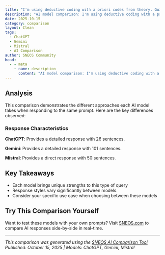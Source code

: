 ```yaml
---
title: "I'm using deductive coding with a priori codes from theory. Guide me: 1) Develop initial codebook based on theoretical framework"
description: "AI model comparison: I'm using deductive coding with a priori codes from theory. Guide me: 1) Develop initial codebook ba..."
date: 2025-10-15
category: comparison
layout: Clean
tags:
  - ChatGPT
  - Gemini
  - Mistral
  - AI Comparison
author: SNEOS Community
head:
  - - meta
    - name: description
      content: "AI model comparison: I'm using deductive coding with a priori codes from theory. Guide me: 1) Develop initial codebook based on theoretical f..."
---
```


<ChatComparison
  title="I'm using deductive coding with a priori codes from theory. Guide me: 1) Develop initial codebook based on theoretical framework"
  prompt="I'm using deductive coding with a priori codes from theory. Guide me: 1) Develop initial codebook based on theoretical framework"
  :responses='{"ChatGPT": "Creating an initial codebook based on a theoretical framework is a key step in the deductive coding process. Here\u2019s a structured approach to help you develop your codebook:\n\n### Step 1: Understand the Theoretical Framework\nTake some time to thoroughly understand the theoretical framework you are basing your research on. Identify key concepts, factors, or themes that are central to the theory. \n\n### Step 2: Identify Key Concepts\nFrom the theoretical framework, identify the key concepts or themes that will guide your coding. These may include:\n\n1. **Key Variables/Factors**: Essential components of the theory.\n2. **Relationships**: Interactions or relationships between the variables.\n3. **Outcomes**: Expected results or effects as per the framework.\n\n### Step 3: Create a Preliminary List of A Priori Codes\nFor each key concept, develop a list of a priori codes. Each code should represent a specific idea from the theoretical framework. \n\n#### Example Structure:\n- **Code Name**: A short, catchy name for the code.\n- **Definition**: A brief description of what the code represents.\n- **Inclusion Criteria**: Specific indicators or phrases in the data that would warrant the application of this code.\n- **Exclusion Criteria**: Situations or data points that do not fit this code.\n\n### Sample Codebook Structure\n\n| **Code Name**       | **Definition**                   | **Inclusion Criteria**                          | **Exclusion Criteria**                     |\n|---------------------|----------------------------------|------------------------------------------------|--------------------------------------------|\n| Code 1: Engagement   | Engagement with the material     | Mentions of active participation               | References to passive reading/listening    |\n| Code 2: Motivation   | Factors that drive behavior     | Expressions of intrinsic/extrinsic motivation | Neutral comments, unrelated to motivation   |\n| Code 3: Learning Outcomes| Results of the learning process| Observations of knowledge gain or skill improvement| Non-educational results                    |\n| Code 4: Social Interaction| Collaboration and teamwork  | References to group work, discussions       | Isolated learning experiences               |\n\n### Step 4: Refine the Codes\nAfter developing the initial codes based on the theoretical framework:\n- Review and refine the codes to ensure clarity and specificity.\n- Consider piloting the codebook by analyzing a small subset of data to determine if the codes are applicable and if adjustments are needed.\n\n### Step 5: Finalize the Codebook\nBased on the pilot analysis:\n- Make necessary adjustments.\n- Consider adding new codes that emerge from the pilot if they can be tied back to the theoretical framework.\n\n### Step 6: Document the Codebook\nEnsure your codebook is well-documented and accessible. This can include:\n- An introduction explaining the purpose of the codebook.\n- A detailed description of each code, including examples from your data.\n- Guidance on how to apply the codes consistently.\n\n### Conclusion\nCreating a codebook based on a theoretical framework involves understanding the theory, identifying relevant concepts, and systematically creating a list of codes with clear definitions and criteria for application. By following these steps, you will be well-equipped to proceed with your deductive coding process.", "Gemini": "Developing an initial codebook based on a theoretical framework for deductive coding is a foundational step in ensuring your analysis is rigorously tied to your theory. This process helps you systematically apply your theoretical lens to your data.\n\nHere\u2019s a comprehensive guide to developing your initial codebook:\n\n---\n\n## Guide: Developing an Initial Codebook Based on a Theoretical Framework\n\n**Purpose:** To create a structured list of codes, definitions, and guidelines derived directly from your chosen theory, which will be used to identify and categorize relevant data segments. This ensures your analysis directly tests or explores the theoretical constructs.\n\n**Key Principle:** Every code in your initial codebook should have a clear, direct, and explicit link back to your theoretical framework.\n\n---\n\n### Phase 1: Deep Dive into Your Theoretical Framework\n\nBefore you even start listing codes, you need to thoroughly understand your theory.\n\n1.  **Read and Reread Core Texts:** Go back to the original authors or foundational works of your theory. Don\u0027t rely on secondary interpretations alone.\n2.  **Identify Core Concepts/Constructs:** What are the central building blocks of this theory? These are often the main \u0022variables,\u0022 ideas, or elements the theory describes.\n    *   *Example (Self-Determination Theory):* Autonomy, Competence, Relatedness, Intrinsic Motivation, Extrinsic Motivation.\n    *   *Example (Social Learning Theory):* Observational Learning, Self-Efficacy, Reciprocal Determinism, Reinforcement.\n3.  **Understand Relationships and Propositions:** How do these concepts interact? What claims does the theory make about their relationships?\n    *   *Example (SDT):* Satisfaction of Autonomy, Competence, and Relatedness needs leads to greater intrinsic motivation.\n4.  **Note Key Definitions and Indicators:** Pay close attention to how the theory defines each concept. Does it suggest ways these concepts manifest or can be observed?\n5.  **Diagram or Map the Theory:** Visually representing the theory (e.g., a concept map, flowchart) can help solidify your understanding and identify potential codes and their hierarchical relationships.\n\n---\n\n### Phase 2: Generating and Defining Your A Priori Codes\n\nOnce you have a deep understanding of your theory, you can start building your codebook.\n\n#### Step 1: Identify Your Primary (Parent) Codes\n\n*   **Source:** Your primary codes will typically be the **core concepts or constructs** directly from your theoretical framework.\n*   **Action:** List each major concept as a potential code.\n*   **Example (Using Social Learning Theory):**\n    *   Observational Learning\n    *   Self-Efficacy\n    *   Reciprocal Determinism\n    *   Reinforcement\n\n#### Step 2: Develop Conceptual Definitions for Each Primary Code\n\n*   **Source:** Directly from the theory\u0027s definition of the concept.\n*   **Action:** For each primary code, write a clear, concise definition based on how the theory describes it.\n*   **Importance:** This is *what* the code fundamentally means, regardless of the data.\n*   **Example (Self-Efficacy - Conceptual Definition):** \u0022A person\u0027s belief in their capability to organize and execute the courses of action required to attain designated types of performances.\u0022 (Bandura)\n\n#### Step 3: Develop Operational Definitions (Inclusion Criteria)\n\n*   **Source:** Your interpretation of how the theoretical concept might manifest *in your data*. This bridges theory to observation.\n*   **Action:** Describe what specific types of statements, phrases, actions, or sentiments in your data would *indicate* the presence of this code. Think about concrete examples.\n*   **Importance:** This helps you (and others, if coding collaboratively) consistently identify the code in the raw text.\n*   **Example (Self-Efficacy - Operational Definition):** \u0022Statements expressing confidence, perceived capability, or belief in one\u0027s ability to successfully perform a task or overcome a challenge. May involve future-oriented statements of \u0027I can do X\u0027 or past reflections of \u0027I was able to do Y\u0027.\u0022\n\n#### Step 4: Develop Exclusion Criteria (What the Code ISN\u0027T)\n\n*   **Source:** Your understanding of the code\u0027s boundaries, often by contrasting it with similar or related concepts (or other codes in your framework).\n*   **Action:** Describe what kinds of data snippets, even if superficially related, should *not* be coded with this particular code. This helps prevent miscoding and overlap.\n*   **Example (Self-Efficacy - Exclusion Criteria):** \u0022Do not include statements of mere desire or intention (\u0027I want to do X\u0027, \u0027I plan to do Y\u0027) without an explicit or implicit statement of capability. Also, do not include general optimism or positive affect unless tied to specific task performance.\u0022\n\n#### Step 5: Consider Sub-Codes (Child Codes) for Nuance (Optional but Recommended)\n\n*   **Source:** Nuances or sub-dimensions within a broader theoretical construct, or specific ways a construct might manifest according to the theory.\n*   **Action:** If a primary code is too broad, identify specific categories or facets within it that are still theoretically grounded. These become your sub-codes.\n*   **Example (Reinforcement - Primary Code):**\n    *   **Positive Reinforcement (Sub-code):** \u0022Introduction of a desirable stimulus following a behavior to increase its frequency.\u0022 (Operational: \u0022Getting a bonus for good performance.\u0022)\n    *   **Negative Reinforcement (Sub-code):** \u0022Removal of an aversive stimulus following a behavior to increase its frequency.\u0022 (Operational: \u0022Taking an aspirin to relieve a headache.\u0022)\n    *   **Punishment (Sub-code):** \u0022Introduction of an aversive stimulus or removal of a desirable stimulus following a behavior to decrease its frequency.\u0022 (Operational: \u0022Getting a penalty for breaking a rule.\u0022)\n\n#### Step 6: Add Exemplar Quotes/Phrases (from hypothetical data or pilot data)\n\n*   **Source:** Hypothetical examples that fit your operational definition, or actual quotes from any preliminary/pilot data you\u0027ve reviewed.\n*   **Action:** Provide one or two clear examples of what a data segment coded with this code would look like.\n*   **Importance:** This is invaluable for consistency, especially if multiple coders are involved.\n*   **Example (Self-Efficacy - Exemplar Quote):** \u0022Even though it was a tough challenge, I just *knew* I had the skills to get through it.\u0022 or \u0022I\u0027m confident I can master this new software.\u0022\n\n#### Step 7: Include Memos/Notes\n\n*   **Source:** Any additional thoughts, considerations, or reminders for the coder.\n*   **Action:** Add any relevant memos about potential ambiguities, specific nuances to watch out for, or links to other codes.\n*   **Example (Self-Efficacy - Memos):** \u0022Distinguish from overconfidence (unrealistic belief). Consider context: is the confidence specific to the task at hand or a general trait?\u0022\n\n#### Step 8: Assign a Code Name and Unique Identifier\n\n*   **Code Name:** Keep it concise, clear, and reflective of the concept (e.g., \u0022SE_Confidence,\u0022 \u0022ObsLearn_Modeling\u0022).\n*   **Identifier:** A short code (e.g., \u0022C1.1\u0022, \u0022SLT_SE\u0022) for easy reference, especially in software.\n\n---\n\n### Phase 3: Structure Your Codebook\n\nOrganize all this information into a clear, usable format. A spreadsheet is often ideal.\n\n| Code ID | Code Name        | Parent Code       | Theoretical Link (Specific Concept/Proposition) | Conceptual Definition (from theory)                                                                   | Operational Definition (Inclusion Criteria)                                                                                             | Exclusion Criteria (What it\u0027s NOT)                                                                                                                                                                  | Example Quote/Phrase                                                                      | Memos/Notes                                                                                                                                                 |\n| :------ | :--------------- | :---------------- | :---------------------------------------------- | :---------------------------------------------------------------------------------------------------- | :-------------------------------------------------------------------------------------------------------------------------------------- | :---------------------------------------------------------------------------------------------------------------------------------------------------- | :---------------------------------------------------------------------------------------- | :------------------------------------------------------------------------------------------------------------------------------------------ |\n| SLT_SE  | Self-Efficacy    | (Primary)         | Self-Efficacy Construct                                 | \u0022A person\u0027s belief in their capability to organize and execute courses of action required to attain designated performances.\u0022             | Statements expressing confidence, perceived capability, or belief in one\u0027s ability to successfully perform a task or overcome a challenge. | Statements of mere desire/intention without capability; general optimism unrelated to task.                                                                                                            | \u0022I know I can handle this project.\u0022                                                       | Distinguish from actual skill; focus on *belief* in capability.                                                                             |\n| SLT_OL  | Observational Learning | (Primary)         | Observational Learning Process                      | \u0022Learning by observing others\u0027 behaviors and the consequences that follow.\u0022                                                               | Descriptions of learning by watching someone else, modeling behavior, or internalizing observed actions/outcomes.                        | Direct instruction; trial-and-error learning without an observed model; hearing about something without direct observation.                                                                            | \u0022I saw my manager do it, so I tried it the same way.\u0022                                     | Note *who* is observed (model) and *what* is learned.                                                                                      |\n| SLT_PR  | Positive Reinforcement | Reinforcement     | Reinforcement Mechanism                                 | \u0022Introduction of a desirable stimulus following a behavior to increase its frequency.\u0022                                                | Statements describing receiving a reward, praise, or positive outcome directly after performing a specific action, leading to repetition.  | Negative reinforcement (removal of a negative stimulus); inherent satisfaction from task; general positive work environment not tied to specific behavior. | \u0022My boss praised my report, so I\u0027ll definitely keep working hard on them.\u0022 | Focus on *consequences* that *increase* future behavior.                                                                             |\n\n---\n\n### Phase 4: Final Review and Preparation for Pilot Coding\n\n1.  **Review for Clarity and Cohesion:** Read through your entire codebook. Is it easy to understand? Are there ambiguities?\n2.  **Check for Overlap and Gaps:** Do any codes seem too similar? Are there theoretical constructs that aren\u0027t represented?\n3.  **Ensure Theoretical Fidelity:** Does every code directly trace back to your theory? Avoid introducing codes not explicitly derived from your framework.\n4.  **Prepare for Pilot Coding:** This initial codebook is a working document. The next crucial step is to *test* it on a small subset of your data. This will inevitably lead to refinements and revisions.\n\nBy following these steps, you will construct a robust, theory-driven initial codebook that sets a strong foundation for your deductive coding analysis.", "Mistral": "Developing an initial codebook based on a theoretical framework involves several steps. Here\u0027s a guide to help you create a robust and comprehensive codebook for deductive coding:\n\n### 1. Understand the Theoretical Framework\nBefore you start, ensure you have a deep understanding of the theoretical framework you are using. This framework will guide your coding process and help you identify the key concepts and themes relevant to your study.\n\n### 2. Identify Key Concepts and Themes\nBased on your theoretical framework, identify the key concepts, themes, and constructs that are central to your research questions. These will form the basis of your a priori codes.\n\n### 3. Define Each Code\nFor each key concept or theme, create a clear and concise definition. This will help ensure consistency in coding and make it easier for others to understand and use your codebook.\n\n### 4. Develop Code Descriptions\nProvide detailed descriptions for each code. These descriptions should include:\n- **Definition**: A clear definition of the code.\n- **Examples**: Examples of text or data that would fit under this code.\n- **Inclusion Criteria**: Specific criteria for what should be included under this code.\n- **Exclusion Criteria**: Specific criteria for what should not be included under this code.\n\n### 5. Organize Codes Hierarchically\nOrganize your codes in a hierarchical structure if applicable. This can help in understanding the relationships between different codes and make the coding process more systematic.\n\n### 6. Create a Codebook Template\nUse a standardized template for your codebook. This template should include:\n- **Code Name**: The name of the code.\n- **Definition**: A clear definition of the code.\n- **Description**: Detailed description, including examples and criteria.\n- **Parent Code**: If applicable, the parent code under which this code falls.\n- **Sub-codes**: If applicable, any sub-codes that fall under this code.\n\n### 7. Review and Refine\nReview your initial codebook with a small sample of your data to ensure that the codes are comprehensive and applicable. Make any necessary adjustments based on this review.\n\n### Example Codebook Template\n\n| Code Name       | Definition                                                                 | Description                                                                 | Parent Code | Sub-codes |\n|-----------------|----------------------------------------------------------------------------|-----------------------------------------------------------------------------|-------------|------------|\n| Social Support  | The provision of assistance or resources to individuals.                   | Includes emotional, instrumental, informational, and appraisal support.      | N/A         | Emotional Support, Instrumental Support, Informational Support, Appraisal Support |\n| Emotional Support | Provision of empathy, trust, love, and caring.                            | Examples: \u0022I felt supported by my friends,\u0022 \u0022My family was there for me.\u0022    | Social Support | N/A        |\n| Instrumental Support | Provision of tangible goods and services.                                  | Examples: \u0022My neighbor helped me move,\u0022 \u0022I received financial assistance.\u0022  | Social Support | N/A        |\n| Informational Support | Provision of advice, suggestions, and information.                         | Examples: \u0022My doctor gave me useful advice,\u0022 \u0022I got tips from a colleague.\u0022   | Social Support | N/A        |\n| Appraisal Support | Provision of information that is useful for self-evaluation.                | Examples: \u0022My mentor gave me feedback,\u0022 \u0022I received constructive criticism.\u0022 | Social Support | N/A        |\n\n### 8. Pilot Testing\nConduct a pilot test of your codebook with a small subset of your data. This will help you identify any issues with the codes, such as overlaps, ambiguities, or missing codes.\n\n### 9. Finalize the Codebook\nBased on the pilot test, make any necessary revisions to your codebook. Ensure that all codes are clearly defined and that the codebook is user-friendly.\n\n### 10. Train Coders\nIf you are working with a team, train all coders on how to use the codebook. Ensure that everyone understands the definitions and criteria for each code to maintain consistency in coding.\n\nBy following these steps, you can develop a comprehensive and effective initial codebook based on your theoretical framework. This will serve as a strong foundation for your deductive coding process."}' published-date="{DateTime.UtcNow:HH:mm}"
/>

## Analysis

This comparison demonstrates the different approaches each AI model takes when responding to the same prompt. Here are the key differences observed:

### Response Characteristics

**ChatGPT**: Provides a detailed response with 26 sentences. 

**Gemini**: Provides a detailed response with 101 sentences. 

**Mistral**: Provides a direct response with 50 sentences. 

## Key Takeaways

- Each model brings unique strengths to this type of query
- Response styles vary significantly between models
- Consider your specific use case when choosing between these models

## Try This Comparison Yourself

Want to test these models with your own prompts? Visit [SNEOS.com](https://sneos.com) to compare AI responses side-by-side in real-time.

---

*This comparison was generated using the [SNEOS AI Comparison Tool](https://sneos.com)*
*Published: October 15, 2025 | Models: ChatGPT, Gemini, Mistral*
